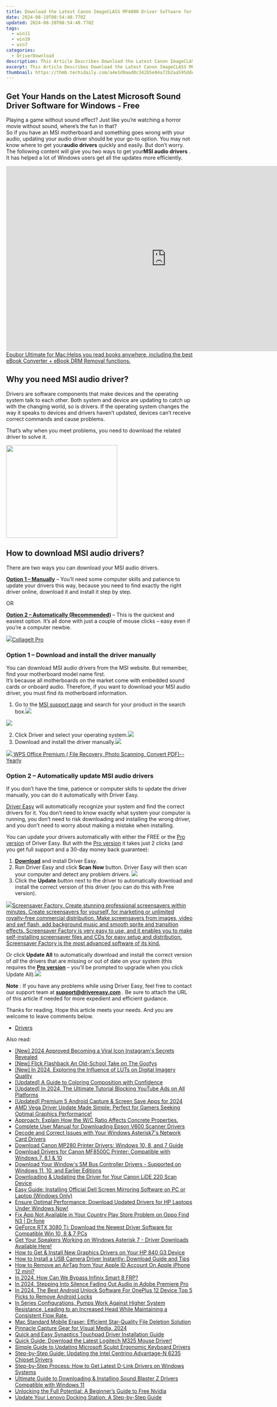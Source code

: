 ```yaml
---
title: Download the Latest Canon ImageCLASS MF4800 Driver Software for Free
date: 2024-08-19T08:54:40.770Z
updated: 2024-08-20T08:54:40.770Z
tags:
  - win11
  - win10
  - win7
categories:
  - DriverDownload
description: This Article Describes Download the Latest Canon ImageCLASS MF4800 Driver Software for Free
excerpt: This Article Describes Download the Latest Canon ImageCLASS MF4800 Driver Software for Free
thumbnail: https://thmb.techidaily.com/a4e1d9aad0c342b5e84a72b2aa595ddec8716c1b81e2111a8c2aa2cbab431fe7.jpg
---
```


## Get Your Hands on the Latest Microsoft Sound Driver Software for Windows - Free

Playing a game without sound effect? Just like you’re watching a horror movie without sound, where’s the fun in that?  
 So if you have an MSI motherboard and something goes wrong with your audio, updating your audio driver should be your go-to option. You may not know where to get your**audio drivers** quickly and easily. But don’t worry. The following content will give you two ways to get your**MSI audio drivers** . It has helped a lot of Windows users get all the updates more efficiently.

<!-- affiliate ads begin -->
<a href="https://secure.2checkout.com/order/checkout.php?PRODS=4599952&QTY=1&AFFILIATE=108875&CART=1"><iframe width="864" height="500" src="https://www.youtube.com/embed/jVnfr5HudQw" title="The Latest and Easiest Solution to Remove Kindle DRM on Windows (without Degrading)" frameborder="0" allow="accelerometer; autoplay; clipboard-write; encrypted-media; gyroscope; picture-in-picture; web-share" referrerpolicy="strict-origin-when-cross-origin" allowfullscreen></iframe>Epubor Ultimate for Mac:Helps you read books anywhere, including the best eBook Converter + eBook DRM Removal functions.</a>
<!-- affiliate ads end -->
## Why you need MSI audio driver?

 Drivers are software components that make devices and the operating system talk to each other. Both system and device are updating to catch up with the changing world, so is drivers. If the operating system changes the way it speaks to devices and drivers haven’t updated, devices can’t receive correct commands and cause problems.

 That’s why when you meet problems, you need to download the related driver to solve it.

<!-- affiliate ads begin -->
<a href="https://caperobbin.sjv.io/c/5597632/2006118/18460" target="_top" id="2006118"><img src="//a.impactradius-go.com/display-ad/18460-2006118" border="0" alt="" width="300" height="250"/></a><img height="0" width="0" src="https://imp.pxf.io/i/5597632/2006118/18460" style="position:absolute;visibility:hidden;" border="0" />
<!-- affiliate ads end -->
## How to download MSI audio drivers?

There are two ways you can download your MSI audio drivers.

**[Option 1 – Manually](https://tools.techidaily.com/drivereasy/download/)**  – You’ll need some computer skills and patience to update your drivers this way, because you need to find exactly the right driver online, download it and install it step by step.

OR

**[Option 2 – Automatically (Recommended)](https://www.drivereasy.com/knowledge/download-msi-audio-drivers-for-windows/#op2) [](https://tools.techidaily.com/drivereasy/download/)**  – This is the quickest and easiest option. It’s all done with just a couple of mouse clicks – easy even if you’re a computer newbie.

<!-- affiliate ads begin -->
<a href="https://secure.2checkout.com/order/checkout.php?PRODS=4530091&QTY=1&AFFILIATE=108875&CART=1"><img src="https://www.pearlmountainsoft.com/n_img/product/cit_win/banScrn.jpg" border="0">CollageIt Pro</a>
<!-- affiliate ads end -->
### **Option 1 –** **Download and install the driver manually**

 You can download MSI audio drivers from the MSI website. But remember, find your motherboard model name first.  
 It’s because all motherboards on the market come with embedded sound cards or onboard audio. Therefore, if you want to download your MSI audio driver, you must find its motherboard information.

1. Go to the[](https://www.msi.com/Motherboard/support/Z270-GAMING-PRO-CARBON#down-driver&Win10%2064) [MSI support page](https://www.msi.com/support/download/) and search for your product in the search box.![](https://images.drivereasy.com/wp-content/uploads/2019/07/audio-support.jpg)
<!-- affiliate ads begin -->
<a href="https://shop.mondly.com/affiliate.php?ACCOUNT=ATISTUDI&AFFILIATE=108875&PATH=https%3A%2F%2Fwww.mondly.com%3FAFFILIATE%3D108875%26RESOURCE%3D%2BGeneral%2B970x90%2B"><img src="https://secure.avangate.com/images/merchant/69c418c33ec2e1a4267fa9bb77fa1428/general-970x90.gif" border="0"></a>
<!-- affiliate ads end -->
2. Click Driver and select your operating system.![](https://images.drivereasy.com/wp-content/uploads/2019/07/z270.jpg)
3. Download and install the driver manually.![](https://images.drivereasy.com/wp-content/uploads/2019/07/audio.jpg)

<!-- affiliate ads begin -->
<a href="https://secure.2checkout.com/order/checkout.php?PRODS=38729081&QTY=1&AFFILIATE=108875&CART=1"><img src="https://website-prod.cache.wpscdn.com/img/wps-spreadsheet-free-excel-editor-online-offline-1x.93e269d.png" border="0">
WPS Office Premium ( File Recovery, Photo Scanning, Convert PDF)--Yearly</a>
<!-- affiliate ads end -->
### **Option 2 – Automatically update MSI audio drivers**

 If you don’t have the time, patience or computer skills to update the driver manually, you can do it automatically with Driver Easy.

[Driver Easy](https://tools.techidaily.com/drivereasy/download/) will automatically recognize your system and find the correct drivers for it. You don’t need to know exactly what system your computer is running, you don’t need to risk downloading and installing the wrong driver, and you don’t need to worry about making a mistake when installing.

 You can update your drivers automatically with either the FREE or the [Pro version](https://tools.techidaily.com/drivereasy/download/) of Driver Easy. But with the [Pro version](https://tools.techidaily.com/drivereasy/download/) it takes just 2 clicks (and you get full support and a 30-day money back guarantee):

1. **[Download](https://tools.techidaily.com/drivereasy/download/)**  and install Driver Easy.
2. Run Driver Easy and click **Scan Now** button. Driver Easy will then scan your computer and detect any problem drivers. ![](https://images.drivereasy.com/wp-content/uploads/2019/07/NVIDIA-18.jpg)
3. Click the **Update** button next to the driver to automatically download and install the correct version of this driver (you can do this with Free version).  
<!-- affiliate ads begin -->
<a href="https://secure.2checkout.com/order/checkout.php?PRODS=194977&QTY=1&AFFILIATE=108875&CART=1"><img src="https://www.blumentals.net/scrfactory/images/screensaver-software.png" border="0">Screensaver Factory, Create stunning professional screensavers within minutes. Create screensavers for yourself, for marketing or unlimited royalty-free commercial distribution. Make screensavers from images, video and swf flash, add background music and smooth sprite and transition effects. Screensaver Factory is very easy to use, and it enables you to make self-installing screensaver files and CDs for easy setup and distribution. Screensaver Factory is the most advanced software of its kind.</a>
<!-- affiliate ads end -->
 Or click **Update All** to automatically download and install the correct version of _all_ the drivers that are missing or out of date on your system (this requires the **[Pro version](https://tools.techidaily.com/drivereasy/download/)**  – you’ll be prompted to upgrade when you click Update All).![](https://images.drivereasy.com/wp-content/uploads/2019/07/audio1.jpg)

**Note** : If you have any problems while using Driver Easy, feel free to contact our support team at **[support@drivereasy.com](https://tools.techidaily.com/drivereasy/download/)**  . Be sure to attach the URL of this article if needed for more expedient and efficient guidance.

 Thanks for reading. Hope this article meets your needs. And you are welcome to leave comments below.

* [Drivers](https://tools.techidaily.com/drivereasy/download/)

<ins class="adsbygoogle"
     style="display:block"
     data-ad-format="autorelaxed"
     data-ad-client="ca-pub-7571918770474297"
     data-ad-slot="1223367746"></ins>



<ins class="adsbygoogle"
     style="display:block"
     data-ad-client="ca-pub-7571918770474297"
     data-ad-slot="8358498916"
     data-ad-format="auto"
     data-full-width-responsive="true"></ins>

<span class="atpl-alsoreadstyle">Also read:</span>
<div><ul>
<li><a href="https://instagram-video-recordings.techidaily.com/new-2024-approved-becoming-a-viral-icon-instagrams-secrets-revealed/"><u>[New] 2024 Approved  Becoming a Viral Icon  Instagram's Secrets Revealed</u></a></li>
<li><a href="https://fox-boxes.techidaily.com/new-flick-flashback-an-old-school-take-on-the-goofys/"><u>[New] Flick Flashback  An Old-School Take on The Goofys</u></a></li>
<li><a href="https://fox-helps.techidaily.com/new-in-2024-exploring-the-influence-of-luts-on-digital-imagery-quality/"><u>[New] In 2024, Exploring the Influence of LUTs on Digital Imagery Quality</u></a></li>
<li><a href="https://extra-information.techidaily.com/updated-a-guide-to-coloring-composition-with-confidence/"><u>[Updated] A Guide to Coloring Composition with Confidence</u></a></li>
<li><a href="https://youtube-sure.techidaily.com/ed-in-2024-the-ultimate-tutorial-blocking-youtube-ads-on-all-platforms/"><u>[Updated] In 2024, The Ultimate Tutorial  Blocking YouTube Ads on All Platforms</u></a></li>
<li><a href="https://screen-mirroring-recording.techidaily.com/updated-premium-5-android-capture-and-screen-save-apps-for-2024/"><u>[Updated] Premium 5 Android Capture & Screen Save Apps for 2024</u></a></li>
<li><a href="https://win-dash.techidaily.com/1722977762731-amd-vega-driver-update-made-simple-perfect-for-gamers-seeking-optimal-graphics-performance/"><u>AMD Vega Driver Update Made Simple: Perfect for Gamers Seeking Optimal Graphics Performance!</u></a></li>
<li><a href="https://win-dash.techidaily.com/1722962614161-approach-explain-how-the-wc-ratio-affects-concrete-properties/"><u>Approach: Explain How the W/C Ratio Affects Concrete Properties.</u></a></li>
<li><a href="https://win-dash.techidaily.com/complete-user-manual-for-downloading-epson-v600-scanner-drivers/"><u>Complete User Manual for Downloading Epson V600 Scanner Drivers</u></a></li>
<li><a href="https://win-dash.techidaily.com/decode-and-correct-issues-with-your-windows-asterisk7s-network-card-drivers/"><u>Decode and Correct Issues with Your Windows Asterisk7's Network Card Drivers</u></a></li>
<li><a href="https://win-dash.techidaily.com/download-canon-mp280-printer-drivers-windows-10-8-and-7-guide/"><u>Download Canon MP280 Printer Drivers: Windows 10, 8, and 7 Guide</u></a></li>
<li><a href="https://win-dash.techidaily.com/download-drivers-for-canon-mf8500c-printer-compatible-with-windows-7-81-and-10/"><u>Download Drivers for Canon MF8500C Printer: Compatible with Windows 7, 8.1 & 10</u></a></li>
<li><a href="https://win-dash.techidaily.com/download-your-windows-sm-bus-controller-drivers-supported-on-windows-11-10-and-earlier-editions/"><u>Download Your Window's SM Bus Controller Drivers - Supported on Windows 11, 10, and Earlier Editions</u></a></li>
<li><a href="https://win-dash.techidaily.com/downloading-and-updating-the-driver-for-your-canon-lide-220-scan-device/"><u>Downloading & Updating the Driver for Your Canon LiDE 220 Scan Device</u></a></li>
<li><a href="https://win-dash.techidaily.com/easy-guide-installing-official-dell-screen-mirroring-software-on-pc-or-laptop-windows-only/"><u>Easy Guide: Installing Official Dell Screen Mirroring Software on PC or Laptop (Windows Only)</u></a></li>
<li><a href="https://win-dash.techidaily.com/ensure-optimal-performance-download-updated-drivers-for-hp-laptops-under-windows-now/"><u>Ensure Optimal Performance: Download Updated Drivers for HP Laptops Under Windows Now!</u></a></li>
<li><a href="https://howto.techidaily.com/fix-app-not-available-in-your-country-play-store-problem-on-oppo-find-n3-drfone-by-drfone-fix-android-problems-fix-android-problems/"><u>Fix App Not Available in Your Country Play Store Problem on Oppo Find N3 | Dr.fone</u></a></li>
<li><a href="https://win-dash.techidaily.com/geforce-rtx-3080-ti-download-the-newest-driver-software-for-compatible-win-10-8-and-7-pcs/"><u>GeForce RTX 3080 Ti: Download the Newest Driver Software for Compatible Win 10, 8 & 7 PCs</u></a></li>
<li><a href="https://win-dash.techidaily.com/1722976862826-get-your-speakers-working-on-windows-asterisk-7-driver-downloads-available-here/"><u>Get Your Speakers Working on Windows Asterisk 7 - Driver Downloads Available Here!</u></a></li>
<li><a href="https://win-dash.techidaily.com/how-to-get-and-install-new-graphics-drivers-on-your-hp-840-g3-device/"><u>How to Get & Install New Graphics Drivers on Your HP 840 G3 Device</u></a></li>
<li><a href="https://win-dash.techidaily.com/how-to-install-a-usb-camera-driver-instantly-download-guide-and-tips/"><u>How to Install a USB Camera Driver Instantly: Download Guide and Tips</u></a></li>
<li><a href="https://apple-account.techidaily.com/how-to-remove-an-airtag-from-your-apple-id-account-on-apple-iphone-12-mini-by-drfone-ios/"><u>How to Remove an AirTag from Your Apple ID Account On Apple iPhone 12 mini?</u></a></li>
<li><a href="https://bypass-frp.techidaily.com/in-2024-how-can-we-bypass-infinix-smart-8-frp-by-drfone-android/"><u>In 2024, How Can We Bypass Infinix Smart 8 FRP?</u></a></li>
<li><a href="https://extra-support.techidaily.com/in-2024-stepping-into-silence-fading-out-audio-in-adobe-premiere-pro/"><u>In 2024, Stepping Into Silence  Fading Out Audio in Adobe Premiere Pro</u></a></li>
<li><a href="https://sim-unlock.techidaily.com/in-2024-the-best-android-unlock-software-for-oneplus-12-device-top-5-picks-to-remove-android-locks-by-drfone-android/"><u>In 2024, The Best Android Unlock Software For OnePlus 12 Device Top 5 Picks to Remove Android Locks</u></a></li>
<li><a href="https://win-dash.techidaily.com/in-series-configurations-pumps-work-against-higher-system-resistance-leading-to-an-increased-head-while-maintaining-a-consistent-flow-rate/"><u>In Series Configurations, Pumps Work Against Higher System Resistance, Leading to an Increased Head While Maintaining a Consistent Flow Rate.</u></a></li>
<li><a href="https://youtube-video-recordings.techidaily.com/mac-standard-mobile-eraser-efficient-star-quality-file-deletion-solution/"><u>Mac Standard Mobile Eraser: Efficient Star-Quality File Deletion Solution</u></a></li>
<li><a href="https://extra-resources.techidaily.com/pinnacle-capture-gear-for-visual-media-2024/"><u>Pinnacle Capture Gear for Visual Media, 2024</u></a></li>
<li><a href="https://win-dash.techidaily.com/quick-and-easy-synaptics-touchpad-driver-installation-guide/"><u>Quick and Easy Synaptics Touchpad Driver Installation Guide</u></a></li>
<li><a href="https://win-dash.techidaily.com/1722973719951-quick-guide-download-the-latest-logitech-m325-mouse-driver/"><u>Quick Guide: Download the Latest Logitech M325 Mouse Driver!</u></a></li>
<li><a href="https://win-dash.techidaily.com/simple-guide-to-updating-microsoft-sculpt-ergonomic-keyboard-drivers/"><u>Simple Guide to Updating Microsoft Sculpt Ergonomic Keyboard Drivers</u></a></li>
<li><a href="https://win-dash.techidaily.com/step-by-step-guide-updating-the-intel-centrino-advantage-n-6235-chipset-drivers/"><u>Step-by-Step Guide: Updating the Intel Centrino Advantage-N 6235 Chipset Drivers</u></a></li>
<li><a href="https://win-dash.techidaily.com/step-by-step-process-how-to-get-latest-d-link-drivers-on-windows-systems/"><u>Step-by-Step Process: How to Get Latest D-Link Drivers on Windows Systems</u></a></li>
<li><a href="https://win-dash.techidaily.com/ultimate-guide-to-downloading-and-installing-sound-blaster-z-drivers-compatible-with-windows-11/"><u>Ultimate Guide to Downloading & Installing Sound Blaster Z Drivers Compatible with Windows 11</u></a></li>
<li><a href="https://win-dash.techidaily.com/unlocking-the-full-potential-a-beginners-guide-to-free-nvidia/"><u>Unlocking the Full Potential: A Beginner’s Guide to Free Nvidia</u></a></li>
<li><a href="https://win-dash.techidaily.com/update-your-lenovo-docking-station-a-step-by-step-guide/"><u>Update Your Lenovo Docking Station: A Step-by-Step Guide</u></a></li>
</ul></div>
